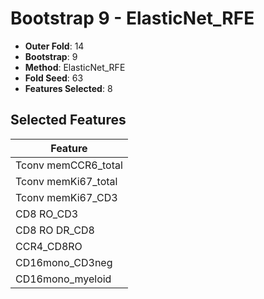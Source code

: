 # Bootstrap 9 - ElasticNet_RFE

- **Outer Fold**: 14
- **Bootstrap**: 9
- **Method**: ElasticNet_RFE
- **Fold Seed**: 63
- **Features Selected**: 8

## Selected Features

| Feature |
|---------|
| Tconv memCCR6_total |
| Tconv memKi67_total |
| Tconv memKi67_CD3 |
| CD8 RO_CD3 |
| CD8 RO DR_CD8 |
| CCR4_CD8RO |
| CD16mono_CD3neg |
| CD16mono_myeloid |
